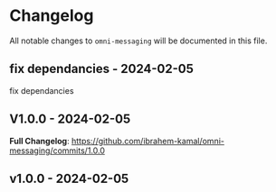 # Changelog

All notable changes to `omni-messaging` will be documented in this file.

## fix dependancies  - 2024-02-05

fix dependancies

## V1.0.0 - 2024-02-05

**Full Changelog**: https://github.com/ibrahem-kamal/omni-messaging/commits/1.0.0

## v1.0.0 - 2024-02-05
